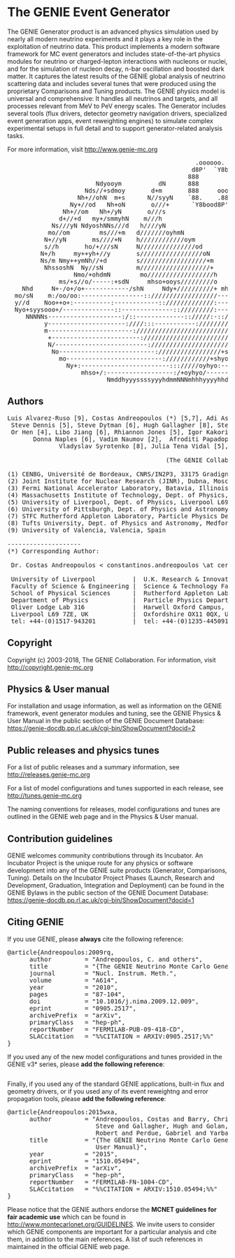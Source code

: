 # The GENIE Event Generator

The GENIE Generator product is an advanced physics simulation used by nearly all modern neutrino experiments and 
it plays a key role in the exploitation of neutrino data. This product implements a modern software framework for 
MC event generators and includes state-of-the-art physics modules for neutrino or charged-lepton interactions 
with nucleons or nuclei, and for the simulation of nucleon decay, n-bar oscillation and boosted dark matter. 
It captures the latest results of the GENIE global analysis of neutrino scattering data and includes several tunes 
that were produced using the proprietary Comparisons and Tuning products.
The GENIE physics model is universal and comprehensive:  It handles all neutrinos and targets, and all processes 
relevant from MeV to PeV energy scales. The Generator includes several tools (flux drivers, detector geometry 
navigation drivers, specialized event generation apps, event reweighting engines) to simulate complex experimental 
setups in full detail and to support generator-related analysis tasks. 

For more information, visit http://www.genie-mc.org

<pre>
                                                   .oooooo.    oooooooooooo ooooo      ooo ooooo oooooooooooo  
                                                  d8P'  `Y8b   `888'     `8 `888b.     `8' `888' `888'     `8  
                                                 888            888          8 `88b.    8   888   888           
                        Ndyooym          dN      888            888oooo8     8   `88b.  8   888   888oooo8     
                     Nds//+sdmoy       d+m       888     ooooo  888    "     8     `88b.8   888   888    "      
                   Nh+//ohN  m+s      N//syyN    `88.    .88'   888       o  8       `888   888   888       o  
                 Ny+//od   Nh+oN       o///+      `Y8bood8P'   o888ooooood8 o8o        `8  o888o o888ooooood8  
               Nh+//om   Nh+/yN       o///s                                                                    
              d+//+d   my+/smmyhN    m///h                                         MONTE CARLO EVENT GENERATOR    
            Ns///yN NdyoshNNs///d   h////yN                                                                    
           mo//om        ms///+m   d///////oyhmN                                                               
          N+//yN       ms////+N    h////////////oym                                                         
          s//h       ho/+///sN     N///////////////od                                                          
         N+/h     my++yh+//y       s/////////////////oN                                                        
         Ns/m Nmy++ymNh//+d        s//////////////////+m                                                       
          NhssoshN  Ny//sN         m///////////////////+                                                       
                  Nmo/+ohdmN        mo//////////////////h            NmmN                                      
              ms/+s//o/-----:+sdN     mhso+ooys/////////o      mhs+/------/ohN                                 
    Nhd     N+-/o+/o+------------/shN     Ndy+//////////+ mhs+:---------------om                               
  mo/sN    m:/oo/oo:-----------------:://////////////////-----------------------y                              
  y//d    Noo++o+:----------:------------:://///////////:-------:/+osyso/:-------h                             
  Nyo+syysooo+/--------------::--------------:://///////:----::////+ossyso/------:                             
     NNNNNs--------------------:/::-------------:://///:-:://////////oosyo+:------                             
          y---------------------:////:::-----------:////////////////+o++++/:-----/                             
          m-----------------------://////////////////////////////+so/--:---------y                             
           +------------------------://////////////////////////+yy:---+oh/--:y+-/N                             
           N/-------------------------://////////////////////ohy/-------yy--os-/m                              
            No--------------------------://///////////////+shs/---------/d++/-oN                               
              mo--------------------------:////////////+shyo:------------sy/sm                                 
                Ny+:------------------------::://///oyhyo:--------------/sd                                    
                    mhso+/:------------------:/+oyhyo/----------:/+syhm                                        
                           NmddhyyyssssyyyhdmmNNNmhhhyyyyhhddmN                                                
</pre>

## Authors

<pre>
Luis Alvarez-Ruso [9], Costas Andreopoulos (*) [5,7], Adi Ashkenazi [4], Christopher Barry [5], Francis Bench [5], 
 Steve Dennis [5], Steve Dytman [6], Hugh Gallagher [8], Steven Gardiner[3], Walter Giele [3], Robert Hatcher [3], 
 Or Hen [4], Libo Jiang [6], Rhiannon Jones [5], Igor Kakorin [2], Konstantin Kuzmin [2], Anselmo Meregaglia [1], 
       Donna Naples [6], Vadim Naumov [2],  Afroditi Papadopoulou [4], Gabriel Perdue [3], Marco Roda [5], 
              Vladyslav Syrotenko [8], Julia Tena Vidal [5], Jeremy Wolcott [8], and Julia Yarba [3]

                                           (The GENIE Collaboration)

(1) CENBG, Université de Bordeaux, CNRS/IN2P3, 33175 Gradignan, France
(2) Joint Institute for Nuclear Research (JINR), Dubna, Moscow region, 141980, Russia
(3) Fermi National Accelerator Laboratory, Batavia, Illinois 60510, USA
(4) Massachusetts Institute of Technology, Dept. of Physics, Cambridge, MA 02139, USA
(5) University of Liverpool, Dept. of Physics, Liverpool L69 7ZE, UK 
(6) University of Pittsburgh, Dept. of Physics and Astronomy, Pittsburgh PA 15260, USA
(7) STFC Rutherford Appleton Laboratory, Particle Physics Dept., Oxfordshire OX11 0QX, UK
(8) Tufts University, Dept. of Physics and Astronomy, Medford MA 02155, USA
(9) University of Valencia, Valencia, Spain

--------------------
(*) Corresponding Author:

 Dr. Costas Andreopoulos < constantinos.andreopoulos \at cern.ch >
    
 University of Liverpool          |  U.K. Research & Innovation (UKRI)
 Faculty of Science & Engineering |  Science & Technology Facilities Council (STFC)
 School of Physical Sciences      |  Rutherford Appleton Laboratory 
 Department of Physics            |  Particle Physics Department
 Oliver Lodge Lab 316             |  Harwell Oxford Campus, R1 2.89
 Liverpool L69 7ZE, UK            |  Oxfordshire OX11 0QX, UK          
 tel: +44-(0)1517-943201          |  tel: +44-(0)1235-445091 
</pre>
 

## Copyright

Copyright (c) 2003-2018, The GENIE Collaboration. For information, visit http://copyright.genie-mc.org 


## Physics & User manual

For installation and usage information, as well as information on the GENIE framework, event generator modules and tuning, 
see the GENIE Physics & User Manual in the public section of the GENIE Document Database:
https://genie-docdb.pp.rl.ac.uk/cgi-bin/ShowDocument?docid=2


## Public releases and physics tunes

For a list of public releases and a summary information, see http://releases.genie-mc.org

For a list of model configurations and tunes supported in each release, see http://tunes.genie-mc.org

The naming conventions for releases, model configurations and tunes are outlined in the GENIE web page and in the Physics & User manual.


## Contribution guidelines

GENIE welcomes community contributions through its Incubator. An Incubator Project is the unique route for any physics or software development into any of the GENIE suite products (Generator, Comparisons, Tuning). Details on the Incubator Project Phases (Launch, Research and Development, Graduation, Integration and Deployment) can be found in the GENIE Bylaws in the public section of the GENIE Document Database: https://genie-docdb.pp.rl.ac.uk/cgi-bin/ShowDocument?docid=1


## Citing GENIE

If you use GENIE, please **always** cite the following reference: 

<pre>
@article{Andreopoulos:2009rq,
      author         = "Andreopoulos, C. and others",
      title          = "{The GENIE Neutrino Monte Carlo Generator}",
      journal        = "Nucl. Instrum. Meth.",
      volume         = "A614",
      year           = "2010",
      pages          = "87-104",
      doi            = "10.1016/j.nima.2009.12.009",
      eprint         = "0905.2517",
      archivePrefix  = "arXiv",
      primaryClass   = "hep-ph",
      reportNumber   = "FERMILAB-PUB-09-418-CD",
      SLACcitation   = "%%CITATION = ARXIV:0905.2517;%%"
}
</pre>

If you used any of the new model configurations and tunes provided in the GENIE v3* series, please **add the following reference**:
<pre>
</pre>

Finally, if you used any of the standard GENIE applications, built-in flux and geometry drivers, or if you used any of its event reweightng and error propagation tools, please **add the following reference**:
<pre>
@article{Andreopoulos:2015wxa,
      author         = "Andreopoulos, Costas and Barry, Christopher and Dytman,
                        Steve and Gallagher, Hugh and Golan, Tomasz and Hatcher,
                        Robert and Perdue, Gabriel and Yarba, Julia",
      title          = "{The GENIE Neutrino Monte Carlo Generator: Physics and
                        User Manual}",
      year           = "2015",
      eprint         = "1510.05494",
      archivePrefix  = "arXiv",
      primaryClass   = "hep-ph",
      reportNumber   = "FERMILAB-FN-1004-CD",
      SLACcitation   = "%%CITATION = ARXIV:1510.05494;%%"
}
</pre>

Please notice that the GENIE authors endorse the **MCNET guidelines for fair academic use** which can be found in http://www.montecarlonet.org/GUIDELINES. We invite users to consider which GENIE components are important for a particular analysis and cite them, in addition to the main references. A list of such references in maintained in the official GENIE web page.
